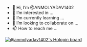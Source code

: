 - 👋 Hi, I’m @ANMOLYADAV1402
- 👀 I’m interested in ...
- 🌱 I’m currently learning ...
- 💞️ I’m looking to collaborate on ...
- 📫 How to reach me ...

<!---
ANMOLYADAV1402/ANMOLYADAV1402 is a ✨ special ✨ repository because its `README.md` (this file) appears on your GitHub profile.
You can click the Preview link to take a look at your changes.

--->
[![@anmolyadav1402's Holopin board](https://holopin.me/anmolyadav1402)](https://holopin.io/@anmolyadav1402)
